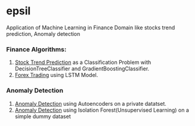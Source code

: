 # epsil
Application of Machine Learning in Finance Domain like stocks trend prediction, Anomaly detection

### Finance Algorithms:
1. [Stock Trend Prediction](https://github.com/HSaurabh0919/epsil/blob/main/Finance/TrendPrediction_01.ipynb) as a Classification Problem with DecisionTreeClassifier and GradientBoostingClassifier.
2. [Forex Trading](https://github.com/HSaurabh0919/epsil/blob/main/Finance/forex_trading.ipynb) using LSTM Model.

### Anomaly Detection
1. [Anomaly Detection](https://github.com/HSaurabh0919/epsil/blob/main/Anomaly_Detection/autoencoder.ipynb) using Autoencoders on a private datatset.
2. [Anomaly Detection](https://github.com/HSaurabh0919/epsil/blob/main/Finance/Anomaly_Detection/Anomaly_detection_01.ipynb) using Isolation Forest(Unsupervised Learning) on a simple dummy dataset
